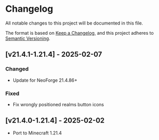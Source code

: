 # Changelog
All notable changes to this project will be documented in this file.

The format is based on [Keep a Changelog](https://keepachangelog.com/en/1.0.0/),
and this project adheres to [Semantic Versioning](https://semver.org/spec/v2.0.0.html).

## [v21.4.1-1.21.4] - 2025-02-07
### Changed
- Update for NeoForge 21.4.86+
### Fixed
- Fix wrongly positioned realms button icons

## [v21.4.0-1.21.4] - 2025-02-02
- Port to Minecraft 1.21.4

